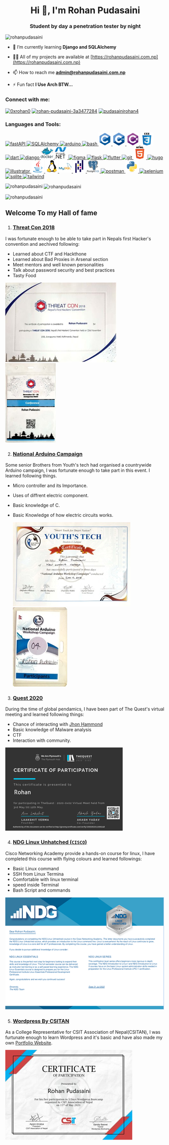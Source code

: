 <h1 align="center">Hi 👋, I'm Rohan Pudasaini</h1>
<h3 align="center">Student by day a penetration tester by night</h3>

<p align="left"> <img src="https://komarev.com/ghpvc/?username=rohanpudasaini&label=Profile%20views&color=0e75b6&style=flat" alt="rohanpudasaini" /> </p>

- 🌱 I’m currently learning **Django and SQLAlchemy**

- 👨‍💻 All of my projects are available at [https://rohanpudasaini.com.np](https://rohanpudasaini.com.np)

- 📫 How to reach me **admin@rohanpudasaini.com.np**

- ⚡ Fun fact **I Use Arch BTW...**

<h3 align="left">Connect with me:</h3>
<p align="left">
<a href="https://twitter.com/0xrohan0" target="blank"><img align="center" src="https://raw.githubusercontent.com/rahuldkjain/github-profile-readme-generator/master/src/images/icons/Social/twitter.svg" alt="0xrohan0" height="30" width="40" /></a>
<a href="https://linkedin.com/in/rohan-pudasaini-3a3477284" target="blank"><img align="center" src="https://raw.githubusercontent.com/rahuldkjain/github-profile-readme-generator/master/src/images/icons/Social/linked-in-alt.svg" alt="rohan-pudasaini-3a3477284" height="30" width="40" /></a>
<a href="https://www.hackerrank.com/pudasainirohan4" target="blank"><img align="center" src="https://raw.githubusercontent.com/rahuldkjain/github-profile-readme-generator/master/src/images/icons/Social/hackerrank.svg" alt="pudasainirohan4" height="30" width="40" /></a>
</p>

<h3 align="left">Languages and Tools:</h3>
<p align="left"><a href="https://fastapi.tiangolo.com/" target="_blank" rel="noreferrer"> <img src="https://cdn.worldvectorlogo.com/logos/fastapi-1.svg" alt="fastAPI" width="40" height="40"/><a href="https://www.sqlalchemy.org/" target="_blank" rel="noreferrer"> <img src="https://logotyp.us/file/sqla.svg" alt="SQLAlchemy" width="40" height="40"/> </a> <a href="https://www.arduino.cc/" target="_blank" rel="noreferrer"> <img src="https://cdn.worldvectorlogo.com/logos/arduino-1.svg" alt="arduino" width="40" height="40"/> </a> <a href="https://www.gnu.org/software/bash/" target="_blank" rel="noreferrer"> <img src="https://www.vectorlogo.zone/logos/gnu_bash/gnu_bash-icon.svg" alt="bash" width="40" height="40"/> </a> <a href="https://www.cprogramming.com/" target="_blank" rel="noreferrer"> <img src="https://raw.githubusercontent.com/devicons/devicon/master/icons/c/c-original.svg" alt="c" width="40" height="40"/> </a> <a href="https://www.w3schools.com/cpp/" target="_blank" rel="noreferrer"> <img src="https://raw.githubusercontent.com/devicons/devicon/master/icons/cplusplus/cplusplus-original.svg" alt="cplusplus" width="40" height="40"/> </a> <a href="https://www.w3schools.com/cs/" target="_blank" rel="noreferrer"> <img src="https://raw.githubusercontent.com/devicons/devicon/master/icons/csharp/csharp-original.svg" alt="csharp" width="40" height="40"/> </a> <a href="https://www.w3schools.com/css/" target="_blank" rel="noreferrer"> <img src="https://raw.githubusercontent.com/devicons/devicon/master/icons/css3/css3-original-wordmark.svg" alt="css3" width="40" height="40"/> </a> <a href="https://dart.dev" target="_blank" rel="noreferrer"> <img src="https://www.vectorlogo.zone/logos/dartlang/dartlang-icon.svg" alt="dart" width="40" height="40"/> </a> <a href="https://www.djangoproject.com/" target="_blank" rel="noreferrer"> <img src="https://cdn.worldvectorlogo.com/logos/django.svg" alt="django" width="40" height="40"/> </a> <a href="https://www.docker.com/" target="_blank" rel="noreferrer"> <img src="https://raw.githubusercontent.com/devicons/devicon/master/icons/docker/docker-original-wordmark.svg" alt="docker" width="40" height="40"/> </a> <a href="https://dotnet.microsoft.com/" target="_blank" rel="noreferrer"> <img src="https://raw.githubusercontent.com/devicons/devicon/master/icons/dot-net/dot-net-original-wordmark.svg" alt="dotnet" width="40" height="40"/> </a> <a href="https://www.figma.com/" target="_blank" rel="noreferrer"> <img src="https://www.vectorlogo.zone/logos/figma/figma-icon.svg" alt="figma" width="40" height="40"/> </a> <a href="https://flask.palletsprojects.com/" target="_blank" rel="noreferrer"> <img src="https://www.vectorlogo.zone/logos/pocoo_flask/pocoo_flask-icon.svg" alt="flask" width="40" height="40"/> </a> <a href="https://flutter.dev" target="_blank" rel="noreferrer"> <img src="https://www.vectorlogo.zone/logos/flutterio/flutterio-icon.svg" alt="flutter" width="40" height="40"/> </a> <a href="https://git-scm.com/" target="_blank" rel="noreferrer"> <img src="https://www.vectorlogo.zone/logos/git-scm/git-scm-icon.svg" alt="git" width="40" height="40"/> </a> <a href="https://www.w3.org/html/" target="_blank" rel="noreferrer"> <img src="https://raw.githubusercontent.com/devicons/devicon/master/icons/html5/html5-original-wordmark.svg" alt="html5" width="40" height="40"/> </a> <a href="https://gohugo.io/" target="_blank" rel="noreferrer"> <img src="https://api.iconify.design/logos-hugo.svg" alt="hugo" width="40" height="40"/> </a> <a href="https://www.adobe.com/in/products/illustrator.html" target="_blank" rel="noreferrer"> <img src="https://www.vectorlogo.zone/logos/adobe_illustrator/adobe_illustrator-icon.svg" alt="illustrator" width="40" height="40"/> </a> <a href="https://www.java.com" target="_blank" rel="noreferrer"> <img src="https://raw.githubusercontent.com/devicons/devicon/master/icons/java/java-original.svg" alt="java" width="40" height="40"/> </a> <a href="https://www.linux.org/" target="_blank" rel="noreferrer"> <img src="https://raw.githubusercontent.com/devicons/devicon/master/icons/linux/linux-original.svg" alt="linux" width="40" height="40"/> </a> <a href="https://www.mysql.com/" target="_blank" rel="noreferrer"> <img src="https://raw.githubusercontent.com/devicons/devicon/master/icons/mysql/mysql-original-wordmark.svg" alt="mysql" width="40" height="40"/> </a> <a href="https://pandas.pydata.org/" target="_blank" rel="noreferrer"> <img src="https://raw.githubusercontent.com/devicons/devicon/2ae2a900d2f041da66e950e4d48052658d850630/icons/pandas/pandas-original.svg" alt="pandas" width="40" height="40"/> </a> <a href="https://www.postgresql.org" target="_blank" rel="noreferrer"> <img src="https://raw.githubusercontent.com/devicons/devicon/master/icons/postgresql/postgresql-original-wordmark.svg" alt="postgresql" width="40" height="40"/> </a> <a href="https://postman.com" target="_blank" rel="noreferrer"> <img src="https://www.vectorlogo.zone/logos/getpostman/getpostman-icon.svg" alt="postman" width="40" height="40"/> </a> <a href="https://www.python.org" target="_blank" rel="noreferrer"> <img src="https://raw.githubusercontent.com/devicons/devicon/master/icons/python/python-original.svg" alt="python" width="40" height="40"/> </a> <a href="https://www.selenium.dev" target="_blank" rel="noreferrer"> <img src="https://raw.githubusercontent.com/detain/svg-logos/780f25886640cef088af994181646db2f6b1a3f8/svg/selenium-logo.svg" alt="selenium" width="40" height="40"/> </a> <a href="https://www.sqlite.org/" target="_blank" rel="noreferrer"> <img src="https://www.vectorlogo.zone/logos/sqlite/sqlite-icon.svg" alt="sqlite" width="40" height="40"/> </a> <a href="https://tailwindcss.com/" target="_blank" rel="noreferrer"> <img src="https://www.vectorlogo.zone/logos/tailwindcss/tailwindcss-icon.svg" alt="tailwind" width="40" height="40"/> </a> </p>

<p><img align="left" src="https://github-readme-stats.vercel.app/api/top-langs?username=rohanpudasaini&show_icons=true&locale=en&layout=compact" alt="rohanpudasaini" /></p>

<p>&nbsp;<img align="center" src="https://github-readme-stats.vercel.app/api?username=rohanpudasaini&show_icons=true&locale=en" alt="rohanpudasaini" /></p>

<p><img align="center" src="https://github-readme-streak-stats.herokuapp.com/?user=rohanpudasaini&" alt="rohanpudasaini" /></p>

## Welcome To my Hall of fame

1. ### [Threat Con 2018](https://threatcon.io)

I was fortunate enough to be able to take part in Nepals first Hacker's convention and aechived following:

   * Learned about CTF and Hackthone
   * Learned about Bad Proxies in Arsenal section
   * Meet mentors and well known personalities
   * Talk about password security and best practices
   * Tasty Food


![Certification of Threat con](/Threat_Con_20181.jpg ) ![Certification of Threat con](/ThreatCon_2018_Badge1.jpg )



2. ### [National Arduino Campaign](https://www.youtube.com/watch?v=ABMEoU03usg)

Some senior Brothers from Youth's tech had organised a countrywide Arduino campaign, I was fortunate enough to take part in this event. I learned following things.
   * Micro controller and its Importance.
   * Uses of diffrent electric component.
   * Basic knowledge of C.
   * Basic Knowledge of how electric circuits works.


        ![Certification of Arduino Campaign](/Arduino_Workshop1.jpg) ![Certification of Arduino Campaign](/Arduino_Badge1.jpg)
3. ### [Quest 2020](https://www.facebook.com/weareplymouths)

During the time of global pendamics, I have been part of The Quest's virtual meeting and learned following things:
   * Chance of interacting with [Jhon Hammond](https://johnhammond.org/)
   * Basic knowledge of Malware analysis
   * CTF
   * Interaction with community.

![Certification of The Quests](/Quest1.png)

4. ### [NDG Linux Unhatched (`CISCO`)](https://www.netacad.com/portal/web/self-enroll/m/course-148193)
Cisco Networking Academy provide a hands-on course for linux, I have completed this course with flying colours and learned followings:
   * Basic Linux command
   * SSH from Linux Termina
   * Comfortable with linux terminal
   * speed inside Terminal
   * Bash Script and commands

![Certification of Linux Course](/Linux1.png) 

5. ### [Wordpress By CSITAN](https://www.youtube.com/channel/UCICMoYLC9e5kHrSNohsppjA)
As a College Representative for CSIT Association of Nepal(CSITAN), I was furtunate enough to learn Wordpress and it's basic and have also made my own [Portfolio Website](https://rohanpudasaini.com.np).

![Certification of Linux Course](/Wordpress_CSITAN1.jpg) 
